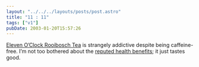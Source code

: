 ```yaml
---
layout: "../../../layouts/posts/post.astro"
title: "11 : 11"
tags: ["v1"]
pubDate: 2003-01-20T15:57:26
---
```


[Eleven O&#8217;Clock Rooibosch Tea][1] is strangely addictive despite being caffeine-free. I&#8217;m not too bothered about the [reputed health benefits][2]; it just tastes good.

[1]: http://www.rooiboschtea.com/
[2]: http://www.everything2.com/index.pl?node=rooibosch "Everything2: Rooibosch"
